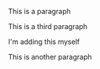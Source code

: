 This is a paragraph

This is a third paragraph

<div>
 I'm adding this myself
</div>

This is another paragraph
